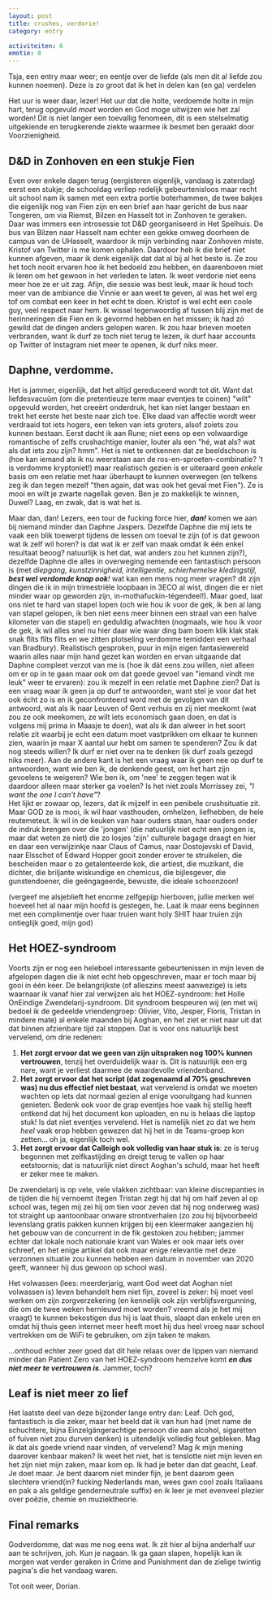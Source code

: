 ```yaml
---
layout: post
title: crushes, verdorie!
category: entry

activiteiten: 6
emotie: 8
---
```


Tsja, een entry maar weer; en eentje over de liefde (als men dit al liefde zou kunnen noemen). Deze is zo groot dat ik het in delen kan (en ga) verdelen

Het uur is weer daar, lezer! Het uur dat die holte, verdoemde holte in mijn hart, terug opgevuld _moet_ worden en God moge uitwijzen wie het zal worden! Dit is niet langer een toevallig fenomeen, dit is een stelselmatig uitgekiende en terugkerende ziekte waarmee ik besmet ben geraakt door Voorzienigheid.

## D&D in Zonhoven en een stukje Fien

Even over enkele dagen terug (eergisteren eigenlijk, vandaag is zaterdag) eerst een stukje; de schooldag verliep redelijk gebeurtenisloos maar recht uit school nam ik samen met een extra portie boterhammen, de twee bakjes die eigenlijk nog van Fien zijn en een brief aan haar gericht de bus naar Tongeren, om via Riemst, Bilzen en Hasselt tot in Zonhoven te geraken.
Daar was immers een introsessie tot D&D georganiseerd in Het Spelhuis. De bus van Bilzen naar Hasselt nam echter een gekke omweg doorheen de campus van de UHasselt, waardoor ik mijn verbinding naar Zonhoven miste. Kristof van Twitter is me komen ophalen. Daardoor heb ik die brief niet kunnen afgeven, maar ik denk eigenlijk dat dat al bij al het beste is. Ze zou het toch nooit ervaren hoe ik het bedoeld zou hebben, en daarenboven miet ik leren om het gewoon in het verleden te laten. Ik weet verdorie niet eens meer hoe ze er uit zag. Afijn, die sessie was best leuk, maar ik houd toch meer van de ambiance die Vinnie er aan weet te geven, al was het wel erg tof om combat een keer in het echt te doen. Kristof is wel echt een coole guy, veel respect naar hem.
Ik wissel tegenwoordig af tussen blij zijn met de herinneringen die Fien en ik gevormd hebben en het missen; ik had zó gewild dat de dingen anders gelopen waren. Ik zou haar brieven moeten verbranden, want ik durf ze toch niet terug te lezen, ik durf haar accounts op Twitter of Instagram niet meer te openen, ik durf niks meer.

## Daphne, verdomme.

Het is jammer, eigenlijk, dat het altijd gereduceerd wordt tot dit. Want dat liefdesvacuüm (om die pretentieuze term maar eventjes te coinen) "wilt" opgevuld worden, het creeërt onderdruk, het kan niet langer bestaan en trekt het eerste het beste naar zich toe. Elke daad van affectie wordt weer verdraaid tot iets hogers, een teken van iets groters, alsof zoiets zou kunnen bestaan. Eerst dacht ik aan Rune; niet eens op een volwaardige romantische of zelfs crushachtige manier, louter als een "hé, wat als? wat als dat iets zou zijn? hmm". Het is niet te ontkennen dat ze beeldschoon is (hoe kan iemand als ik nu weerstaan aan de ros-en-sproeten-combinatie? 't is verdomme kryptoniet!) maar realistisch gezien is er uiteraard geen _enkele_ basis om een relatie met haar überhaupt te kunnen overwegen (en telkens zeg ik dan tegen mezelf "then again, dat was ook het geval met Fien"). Ze is mooi en wilt je zwarte nagellak geven. Ben je zo makkelijk te winnen, Duwel? Laag, en zwak, dat is wat het is.

Maar dan, dan! Lezers, een tour de fucking force hier, ***dan!*** komen we aan bij niemand minder dan Daphne Jaspers. Dezelfde Daphne die mij iets te vaak een blik toewerpt tijdens de lessen om toeval te zijn (of is dat gewoon wat ik zelf wil horen? is dat wat ik er zelf van maak omdat ik één enkel resultaat beoog? natuurlijk is het dat, wat anders zou het kunnen zijn?), dezelfde Daphne die alles in overweging nemende een fantastisch persoon is (met *diepgang, kunstzinnigheid, intelligentie, schierhemelse kledingstijl, **best wel verdomde knap ook**!* wat kan een mens nog meer vragen? dit zijn dingen die ik in mijn trimestriële loopbaan in 3ECO al wist, dingen die er niet minder waar op geworden zijn, in-mothafuckin-tégendeel!). Maar goed, laat ons niet te hard van stapel lopen (och wie hou ik voor de gek, ik ben al lang van stapel gelopen, ik ben niet eens meer binnen een straal van een halve kilometer van die stapel) en geduldig afwachten (nogmaals, wie hou ik voor de gek, ik wil alles snel nu hier daar wie waar ding bam boem klik klak stak snak flits flits flits en we zitten plotseling verdomme temidden een verhaal van Bradbury).
Realistisch gesproken, puur in mijn eigen fantasiewereld waarin alles naar mijn hand gezet kan worden en ervan uitgaande dat Daphne compleet verzot van me is (hoe ik dát eens zou willen, niet alleen om er op in te gaan maar ook om dat goede gevoel van "iemand vindt me leuk" weer te ervaren): zou ik mezelf in een relatie met Daphne zien? Dat is een vraag waar ik geen ja op durf te antwoorden, want stel je voor dat het ook écht zo is en ik geconfronteerd word met de gevolgen van dit antwoord, wat als ik naar Leuven of Gent verhuis en zij niet meekomt (wat zou ze ook meekomen, ze wilt iets economisch gaan doen, en dat is volgens mij prima in Maasje te doen), wat als ik dan alweer in het soort relatie zit waarbij je echt een datum moet vastprikken om elkaar te kunnen zien, waarin je maar X aantal uur hebt om samen te spenderen? Zou ik dat nog steeds willen? Ik durf er niet over na te denken (ik durf zoals gezegd niks meer). Aan de andere kant is het een vraag waar ik geen nee op durf te antwoorden, want wie ben ik, de denkende geest, om het hart zijn gevoelens te weigeren? Wie ben ik, om 'nee' te zeggen tegen wat ik daardoor alleen maar sterker ga voelen? Is het niet zoals Morrissey zei, _"I want the one I can't have"_?  
Het lijkt er zowaar op, lezers, dat ik mijzelf in een penibele crushsituatie zit. Maar GOD ze is mooi, ik wil haar vasthouden, omhelzen, liefhebben, de hele reutemeteut. Ik wil in de keuken van haar ouders staan, haar ouders onder de indruk brengen over die 'jongen' (die natuurlijk niet echt een jongen is, maar dat weten ze niet) die zo losjes 'zijn' culturele bagage draagt en hier en daar een verwijzinkje naar Claus of Camus, naar Dostojevski of David, naar Elsschot of Edward Hopper gooit zonder erover te struikelen, die bescheiden maar o zo getalenteerde kok, die artiest, die muzikant, die dichter, die briljante wiskundige en chemicus, die bijlesgever, die gunstendoener, die geëngageerde, bewuste, die ideale schoonzoon!

(vergeef me alsjeblieft het enorme zelfgepijp hierboven, jullie merken wel hoeveel het al naar mijn hoofd is gestegen, he. Laat ik maar eens beginnen met een complimentje over haar truien want holy SHIT haar truien zijn ontieglijk goed, mijn god)

## Het HOEZ-syndroom

Voorts zijn er nog een heleboel interessante gebeurtenissen in mijn leven de afgelopen dagen die ik niet echt heb opgeschreven, maar er toch maar bij gooi in één keer. De belangrijkste (of alleszins meest aanwezige) is iets waarnaar ik vanaf hier zal verwijzen als het HOEZ-syndroom: het Holle OnEindige Zwendelarij-syndroom. Dit syndroom bespeuren wij (en met wij bedoel ik de gedeelde vriendengroep: Olivier, Vito, Jesper, Floris, Tristan in mindere mate) al enkele maanden bij Aoghan, en het ziet er niet naar uit dat dat binnen afzienbare tijd zal stoppen. Dat is voor ons natuurlijk best vervelend, om drie redenen:

1. **Het zorgt ervoor dat we geen van zijn uitspraken nog 100% kunnen vertrouwen**, tenzij het overduidelijk waar is. Dit is natuurlijk een erg nare, want je verliest daarmee de waardevolle vriendenband.
2. **Het zorgt ervoor dat het script (dat zogenaamd al 70% geschreven was) nu dus effectief niet bestaat**, wat vervelend is omdat we moeten wachten op iets dat normaal gezien al enige vooruitgang had kunnen genieten. Bedenk ook voor de grap eventjes hoe vaak hij stellig heeft ontkend dat hij het document kon uploaden, en nu is helaas die laptop stuk! Is dat niet eventjes vervelend. Het is namelijk niet zo dat we hem _heel_ vaak erop hebben gewezen dat hij het in de Teams-groep kon zetten... oh ja, eigenlijk toch wel.
3. **Het zorgt ervoor dat Calleigh ook volledig van haar stuk is**: ze is terug begonnen met zelfkastijding en dreigt terug te vallen op haar eetstoornis; dat is natuurlijk niet direct Aoghan's schuld, maar het heeft er zeker mee te maken.

De zwendelarij is op vele, vele vlakken zichtbaar: van kleine discrepanties in de tijden die hij vernoemt (tegen Tristan zegt hij dat hij om half zeven al op school was, tegen mij zei hij om tien voor zeven dat hij nog onderweg was) tot straight up aantoonbaar onware strontverhalen (zo zou hij bijvoorbeeld levenslang gratis pakken kunnen krijgen bij een kleermaker aangezien hij het gebouw van de concurrent in de fik gestoken zou hebben; jammer echter dat lokale noch nationale krant van Wales er ook maar iets over schreef, en het enige artikel dat ook maar enige relevantie met deze verzonnen situatie zou kunnen hebben een datum in november van 2020 geeft, wanneer hij dus gewoon op school was).

Het volwassen (lees: meerderjarig, want God weet dat Aoghan niet volwassen is) leven behandelt hem niet fijn, zoveel is zeker: hij moet veel werken om zijn zorgverzekering (en kennelijk ook zijn verblijfsvergunning, die om de twee weken hernieuwd moet worden? vreemd als je het mij vraagt) te kunnen bekostigen dus hij is laat thuis, slaapt dan enkele uren en omdat hij thuis geen internet meer heeft moet hij dus heel vroeg naar school vertrekken om de WiFi te gebruiken, om zijn taken te maken.

...onthoud echter zeer goed dat dit hele relaas over de lippen van niemand minder dan Patient Zero van het HOEZ-syndroom hemzelve komt ***en dus niet meer te vertrouwen is***. Jammer, toch?

## Leaf is niet meer zo lief

Het laatste deel van deze bijzonder lange entry dan: Leaf. Och god, fantastisch is die zeker, maar het beeld dat ik van hun had (met name de schuchtere, bijna Einzelgängerachtige persoon die aan alcohol, sigaretten of fuiven niet zou durven denken) is uitendelijk volledig fout gebleken. Mag ik dat als goede vriend naar vinden, of vervelend? Mag ik mijn mening daarover kenbaar maken? Ik weet het niet, het is tenslotte niet mijn leven en het zijn niet mijn zaken, maar kom op. Ik had je beter dan dat geacht, Leaf. Je doet maar. Je bent daarom niet minder fijn, je bent daarom geen slechtere vriend(in? fucking Nederlands man, wees gwn cool zoals Italiaans en pak ə als geldige genderneutrale suffix) en ik leer je met evenveel plezier over poëzie, chemie en muziektheorie.

## Final remarks

Godverdomme, dat was me nog eens wat. Ik zit hier al bijna anderhalf uur aan te schrijven, joh. Kun je nagaan. Ik ga gaan slapen, hopelijk kan ik morgen wat verder geraken in Crime and Punishment dan de zielige twintig pagina's die het vandaag waren.

Tot ooit weer, Dorian.